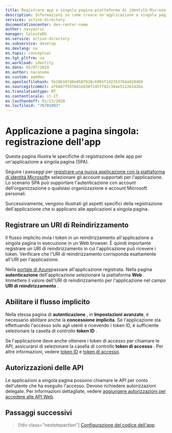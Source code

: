 ```yaml
---
title: Registrare app a singola pagina-piattaforma di identità Microsoft | Azure
description: Informazioni su come creare un'applicazione a singola pagina (registrazione dell'app)
services: active-directory
documentationcenter: dev-center-name
author: navyasric
manager: CelesteDG
ms.service: active-directory
ms.subservice: develop
ms.devlang: na
ms.topic: conceptual
ms.tgt_pltfrm: na
ms.workload: identity
ms.date: 05/07/2019
ms.author: nacanuma
ms.custom: aaddev
ms.openlocfilehash: 5b18b10748e0587920c6965f1d235376da928469
ms.sourcegitcommit: af6847f555841e838f245ff92c38ae512261426a
ms.translationtype: MT
ms.contentlocale: it-IT
ms.lasthandoff: 01/23/2020
ms.locfileid: "76701893"
---
```

# <a name="single-page-application-app-registration"></a>Applicazione a pagina singola: registrazione dell'app

Questa pagina illustra le specifiche di registrazione delle app per un'applicazione a singola pagina (SPA).

Seguire i passaggi per [registrare una nuova applicazione con la piattaforma di identità Microsoft](quickstart-register-app.md)e selezionare gli account supportati per l'applicazione. Lo scenario SPA può supportare l'autenticazione con account dell'organizzazione o qualsiasi organizzazione e account Microsoft personali.

Successivamente, vengono illustrati gli aspetti specifici della registrazione dell'applicazione che si applicano alle applicazioni a singola pagina.

## <a name="register-a-redirect-uri"></a>Registrare un URI di Reindirizzamento

Il flusso implicito invia i token in un reindirizzamento all'applicazione a singola pagina in esecuzione in un Web browser. È quindi importante registrare un URI di reindirizzamento in cui l'applicazione può ricevere i token. Verificare che l'URI di reindirizzamento corrisponda esattamente all'URI per l'applicazione.

Nella [portale di Azure](https://go.microsoft.com/fwlink/?linkid=2083908)passare all'applicazione registrata. Nella pagina **autenticazione** dell'applicazione selezionare la piattaforma **Web** . Immettere il valore dell'URI di reindirizzamento per l'applicazione nel campo **URI di reindirizzamento** .

## <a name="enable-the-implicit-flow"></a>Abilitare il flusso implicito

Nella stessa pagina di **autenticazione** , in **Impostazioni avanzate**, è necessario abilitare anche la **concessione implicita**. Se l'applicazione sta effettuando l'accesso solo agli utenti e ricevendo i token ID, è sufficiente selezionare la casella di controllo **token ID** .

Se l'applicazione deve anche ottenere i token di accesso per chiamare le API, assicurarsi di selezionare la casella di controllo **token di accesso** . Per altre informazioni, vedere [token ID](./id-tokens.md) e [token di accesso](./access-tokens.md).

## <a name="api-permissions"></a>Autorizzazioni delle API

Le applicazioni a singola pagina possono chiamare le API per conto dell'utente che ha eseguito l'accesso. Devono richiedere autorizzazioni delegate. Per informazioni dettagliate, vedere [aggiungere autorizzazioni per accedere alle API Web](quickstart-configure-app-access-web-apis.md#add-permissions-to-access-web-apis).

## <a name="next-steps"></a>Passaggi successivi

> [!div class="nextstepaction"]
> [Configurazione del codice dell'app](scenario-spa-app-configuration.md)
